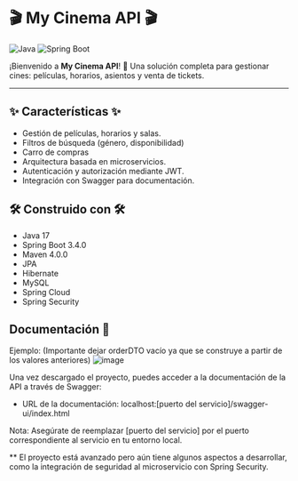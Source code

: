 # 🎬 My Cinema API 🎬

![Java](https://img.shields.io/badge/Java-17-blue)
![Spring Boot](https://img.shields.io/badge/Spring%20Boot-3.4-blue)



¡Bienvenido a **My Cinema API**! 🎥 Una solución completa para gestionar cines: películas, horarios, asientos y venta de tickets.

---

## ✨ Características ✨
- Gestión de películas, horarios y salas.
- Filtros de búsqueda (género, disponibilidad)
- Carro de compras
- Arquitectura basada en microservicios.
- Autenticación y autorización mediante JWT.
- Integración con Swagger para documentación.



## 🛠️ Construido con 🛠️

- Java 17
- Spring Boot 3.4.0
- Maven 4.0.0
- JPA
- Hibernate
- MySQL
- Spring Cloud
- Spring Security


## Documentación 📜
Ejemplo: (Importante dejar orderDTO vacío ya que se construye a partir de los valores anteriores) ![image](https://github.com/user-attachments/assets/bcfd1feb-e14e-4c8f-95bf-c7fa4ef28581)


Una vez descargado el proyecto, puedes acceder a la documentación de la API a través de Swagger:
- URL de la documentación: localhost:[puerto del servicio]/swagger-ui/index.html

Nota: Asegúrate de reemplazar [puerto del servicio] por el puerto correspondiente al servicio en tu entorno local.


** El proyecto está avanzado pero aún tiene algunos aspectos a desarrollar, como la integración de seguridad al microservicio con Spring Security.
